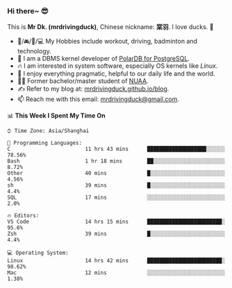 ### Hi there~ 😎

This is **Mr Dk. (mrdrivingduck)**, Chinese nickname: **棠羽**. I love ducks. 🦆

- 💪/🚘/🏸/💻 My Hobbies include workout, driving, badminton and technology.
- 🍊 I am a DBMS kernel developer of [PolarDB for PostgreSQL](https://github.com/ApsaraDB/PolarDB-for-PostgreSQL).
- 🔥 I am interested in system software, especially OS kernels like *Linux*.
- 🔧 I enjoy everything pragmatic, helpful to our daily life and the world.
- 👨‍🎓 Former bachelor/master student of [NUAA](https://en.wikipedia.org/wiki/Nanjing_University_of_Aeronautics_and_Astronautics).
- ✍ Refer to my blog at: [mrdrivingduck.github.io/blog](https://www.mrdrivingduck.cn/blog/#/).
- 📫 Reach me with this email: [mrdrivingduck@gmail.com](mailto:mrdrivingduck@gmail.com).

<!--START_SECTION:waka-->
📊 **This Week I Spent My Time On** 

```text
⌚︎ Time Zone: Asia/Shanghai

💬 Programming Languages: 
C                        11 hrs 43 mins      ███████████████████░░░░░░   78.56% 
Bash                     1 hr 18 mins        ██░░░░░░░░░░░░░░░░░░░░░░░   8.72% 
Other                    40 mins             █░░░░░░░░░░░░░░░░░░░░░░░░   4.56% 
sh                       39 mins             █░░░░░░░░░░░░░░░░░░░░░░░░   4.4% 
SQL                      17 mins             ░░░░░░░░░░░░░░░░░░░░░░░░░   2.0%

🔥 Editors: 
VS Code                  14 hrs 15 mins      ████████████████████████░   95.6% 
Zsh                      39 mins             █░░░░░░░░░░░░░░░░░░░░░░░░   4.4%

💻 Operating System: 
Linux                    14 hrs 42 mins      ████████████████████████░   98.62% 
Mac                      12 mins             ░░░░░░░░░░░░░░░░░░░░░░░░░   1.38%

```


<!--END_SECTION:waka-->

<!-- ![Mr Dk.'s GitHub Stats](https://github-readme-stats.vercel.app/api?username=mrdrivingduck&count_private&show_icons=true&theme=buefy) -->

<!-- ![Most Used Languages](https://github-readme-stats.vercel.app/api/top-langs/?username=mrdrivingduck&exclude_repo=mips32-CPU,snort-tcp-socket&theme=buefy&layout=compact&langs_count=10) -->


<!--
**mrdrivingduck/mrdrivingduck** is a ✨ _special_ ✨ repository because its `README.md` (this file) appears on your GitHub profile.

Here are some ideas to get you started:

- 🔭 I’m currently working on ...
- 🌱 I’m currently learning ...
- 👯 I’m looking to collaborate on ...
- 🤔 I’m looking for help with ...
- 💬 Ask me about ...
- 📫 How to reach me: ...
- 😄 Pronouns: ...
- ⚡ Fun fact: ...
-->
